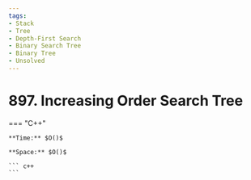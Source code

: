 ```yaml
---
tags:
- Stack
- Tree
- Depth-First Search
- Binary Search Tree
- Binary Tree
- Unsolved
---
```



# 897. Increasing Order Search Tree

=== "C++"

    **Time:** $O()$

    **Space:** $O()$

    ``` c++
    ```
